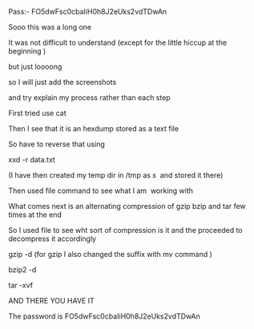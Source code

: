 
Pass:- FO5dwFsc0cbaIiH0h8J2eUks2vdTDwAn

Sooo this was a long one

It was not difficult to understand (except for the little hiccup at the beginning )

but just loooong

so I will just add the screenshots

and try explain my process rather than each step

First tried use cat

Then I see that it is an hexdump stored as a text file

So have to reverse that using

xxd -r data.txt

(I have then created my temp dir in /tmp as _s_  and stored it there)

Then used file command to see what I am  working with

What comes next is an alternating compression of gzip bzip and tar few times at the end

So I used file to see wht sort of compression is it and the proceeded to decompress it accordingly

gzip -d <file> (for gzip I also changed the suffix with mv command )

bzip2 -d <file>

tar -xvf <file>

AND THERE YOU HAVE IT

The password is FO5dwFsc0cbaIiH0h8J2eUks2vdTDwAn
